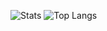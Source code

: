 ![Stats](https://github-readme-stats.vercel.app/api?username=aalystama&count_private=true&hide=stars,issues,contribs&show_icons=true)
![Top Langs](https://github-readme-stats.vercel.app/api/top-langs/?username=aalystama&layout=compact)
